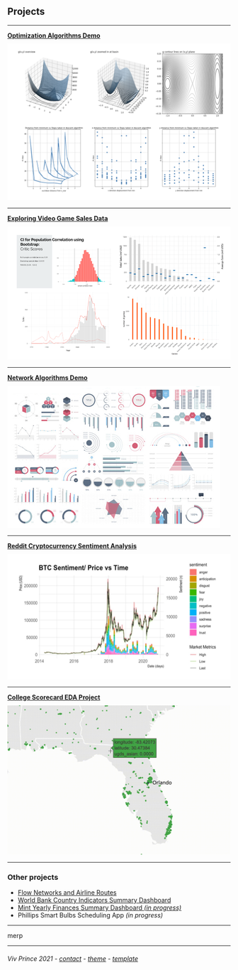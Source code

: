 ## Projects

---

[**Optimization Algorithms Demo**](/proj-page-optimization-demo)  
[<img style="padding-top: 10px" src="images/optimization-dashboard.png?raw=true"/>](/proj-page-optimization-demo)
  

---
[**Exploring Video Game Sales Data**](/proj-page-videogames)      
<img style="padding-top: 10px" src="images/video-games-dashboard.png?raw=true"/>
  

---
[**Network Algorithms Demo**](http://example.com/)    
<img style="padding-top: 10px" src="images/dummy_thumbnail.jpg?raw=true"/>
  

---
[**Reddit Cryptocurrency Sentiment Analysis**](/proj-page-crypto)  
<img style="padding-top: 10px" src="images/cryptograph1.png?raw=true"/>
 

---
[**College Scorecard EDA Project**](/proj-page-scorecard)  
<img style="padding-top: 10px" src="images/scorecard-map3.gif?raw=true"/>
 

---
### Other projects

- [Flow Networks and Airline Routes](https://github.com/vivienneprince/FlowNetworksAndAirlines)
- [World Bank Country Indicators Summary Dashboard](https://github.com/vivienneprince/DataStorage2017)
- [Mint Yearly Finances Summary Dashboard *(in progress)*](https://github.com/vivienneprince/MintYearlyFinancesSummary)
- Phillips Smart Bulbs Scheduling App *(in progress)*


---


merp

---
##### <span style="font-weight:normal">Viv Prince 2021 - <a href="mailto:vivie.prince@gmail.com">contact</a> - <a href="https://github.com/orderedlist">theme</a> - <a href="https://github.com/evanca/quick-portfolio">template</a></span> 

